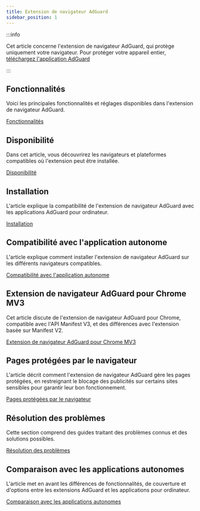 ```yaml
---
title: Extension de navigateur AdGuard
sidebar_position: 1
---
```


:::info

Cet article concerne l'extension de navigateur AdGuard, qui protège uniquement votre navigateur. Pour protéger votre appareil entier, [téléchargez l'application AdGuard](https://adguard.com/download.html?auto=true)

:::

## Fonctionnalités

Voici les principales fonctionnalités et réglages disponibles dans l'extension de navigateur AdGuard.

[Fonctionnalités](/adguard-browser-extension/features)

## Disponibilité

Dans cet article, vous découvrirez les navigateurs et plateformes compatibles où l'extension peut être installée.

[Disponibilité](/adguard-browser-extension/availability)

## Installation

L'article explique la compatibilité de l'extension de navigateur AdGuard avec les applications AdGuard pour ordinateur.

[Installation](/adguard-browser-extension/installation)

## Compatibilité avec l'application autonome

L'article explique comment installer l'extension de navigateur AdGuard sur les différents navigateurs compatibles.

[Compatibilité avec l'application autonome](/adguard-browser-extension/compatibility)

## Extension de navigateur AdGuard pour Chrome MV3

Cet article discute de l'extension de navigateur AdGuard pour Chrome, compatible avec l'API Manifest V3, et des différences avec l'extension basée sur Manifest V2.

[Extension de navigateur AdGuard pour Chrome MV3](/adguard-browser-extension/mv3-version/)

## Pages protégées par le navigateur

L'article décrit comment l'extension de navigateur AdGuard gère les pages protégées, en restreignant le blocage des publicités sur certains sites sensibles pour garantir leur bon fonctionnement.

[Pages protégées par le navigateur](/adguard-browser-extension/protected-pages)

## Résolution des problèmes

Cette section comprend des guides traitant des problèmes connus et des solutions possibles.

[Résolution des problèmes](/adguard-browser-extension/solving-problems)

## Comparaison avec les applications autonomes

L'article met en avant les différences de fonctionnalités, de couverture et d'options entre les extensions AdGuard et les applications pour ordinateur.

[Comparaison avec les applications autonomes](/adguard-browser-extension/comparison-standalone)
